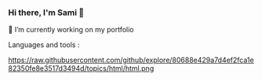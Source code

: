 ### Hi there, I'm Sami 👋

🔭 I’m currently working on my portfolio


Languages and tools :

https://raw.githubusercontent.com/github/explore/80688e429a7d4ef2fca1e82350fe8e3517d3494d/topics/html/html.png


<!--
**voltsams/voltsams** is a ✨ _special_ ✨ repository because its `README.md` (this file) appears on your GitHub profile.

Here are some ideas to get you started:

- 🔭 I’m currently working on ...
- 👯 I’m looking to collaborate on ...
- 🤔 I’m looking for help with ...
- 💬 Ask me about ...
- 📫 How to reach me: ...
- 😄 Pronouns: ...
- ⚡ Fun fact: ...
-->
